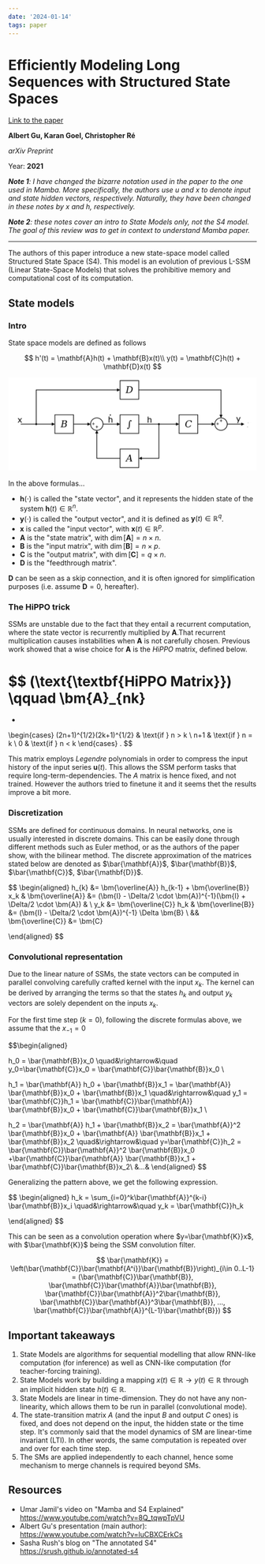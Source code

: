 ```yaml
---
date: '2024-01-14'
tags: paper
---
```

# Efficiently Modeling Long Sequences with Structured State Spaces

[Link to the paper](https://arxiv.org/abs/2111.00396)

**Albert Gu, Karan Goel, Christopher Ré**

*arXiv Preprint*

Year: **2021**

_**Note 1**: I have changed the bizarre notation used in the paper to the one used in Mamba. More specifically, the authors use u and x to denote input and state hidden vectors, respectively. Naturally, they have been changed in these notes by x and h, respectively._

_**Note 2**: these notes cover an intro to State Models only, not the S4 model. The goal of this review was to get in context to understand Mamba paper._

___

The authors of this paper introduce a new state-space model called Structured State Space (S4). This model is an evolution of previous L-SSM (Linear State-Space Models) that solves the prohibitive memory and computational cost of its computation.

## State models
### Intro
State space models are defined as follows

$$
h'(t) = \mathbf{A}h(t) + \mathbf{B}x(t)\\
y(t) = \mathbf{C}h(t) + \mathbf{D}x(t)
$$

![](assets/gu2021/ssms.png)

In the above formulas...
- $\mathbf{h}(\cdot)$ is called the "state vector", and it represents the hidden state of the system $\mathbf{h}(t) \in \mathbb{R}^n$.
- $\mathbf{y}(\cdot)$ is called the "output vector", and it is defined as $\mathbf{y}(t) \in \mathbb{R}^q$.
- $\mathbf{x}$ is called the "input vector", with $\mathbf{x}(t) \in \mathbb{R}^p$.
- $\mathbf{A}$ is the "state matrix", with $\dim[\mathbf{A}] = n \times n$.
- $\mathbf{B}$ is the "input matrix", with $\dim[\mathbf{B}] = n \times p$.
- $\mathbf{C}$ is the "output matrix", with $\dim[\mathbf{C}] = q \times n$.
- $\mathbf{D}$ is the "feedthrough matrix". 

$\mathbf{D}$ can be seen as a skip connection, and it is often ignored for simplification purposes (i.e. assume $\mathbf{D}=0$, hereafter).

### The HiPPO trick
SSMs are unstable due to the fact that they entail a recurrent computation, where the state vector is recurrently multiplied by $\mathbf{A}$.That recurrent multiplication causes instabilities when $\mathbf{A}$ is not carefully chosen. Previous work showed that a wise choice for $\mathbf{A}$ is the _HiPPO_ matrix, defined below.

$$
  (\text{\textbf{HiPPO Matrix}})
  \qquad
  \bm{A}_{nk}
  =
  -
  \begin{cases}
    (2n+1)^{1/2}(2k+1)^{1/2} & \text{if } n > k \\
    n+1 & \text{if } n = k \\
    0 & \text{if } n < k
  \end{cases}
  .
$$

This matrix employs _Legendre_ polynomials in order to compress the input history of the input series $\mathbf{u}(t)$. This allows the SSM perform tasks that require long-term-dependencies. The $A$ matrix is hence fixed, and not trained. However the authors tried to finetune it and it seems thet the results improve a bit more.

### Discretization
SSMs are defined for continuous domains. In neural networks, one is usually interested in discrete domains. This can be easily done through different methods such as Euler method, or as the authors of the paper show, with the bilinear method. The discrete approximation of the matrices stated below are denoted as $\bar{\mathbf{A}}$, $\bar{\mathbf{B}}$, $\bar{\mathbf{C}}$, $\bar{\mathbf{D}}$.

$$
\begin{aligned}
  h_{k} &= \bm{\overline{A}} h_{k-1} + \bm{\overline{B}} x_k &
  \bm{\overline{A}} &= (\bm{I} - \Delta/2 \cdot \bm{A})^{-1}(\bm{I} + \Delta/2 \cdot \bm{A}) &
  \\
  y_k &= \bm{\overline{C}} h_k &
  \bm{\overline{B}} &= (\bm{I} - \Delta/2 \cdot \bm{A})^{-1} \Delta \bm{B} \\
   && \bm{\overline{C}} &= \bm{C}

\end{aligned}
$$

### Convolutional representation
Due to the linear nature of SSMs, the state vectors can be computed in parallel convolving carefully crafted kernel with the input $x_k$. The kernel can be derived by arranging the terms so that the states $h_k$ and output $y_k$ vectors are solely dependent on the inputs $x_k$.

For the first time step ($k=0$), following the discrete formulas above, we assume that the $x_{-1} = 0$

$$\begin{aligned}

h_0 = \bar{\mathbf{B}}x_0
\quad&\rightarrow&\quad 
y_0=\bar{\mathbf{C}}x_0 = \bar{\mathbf{C}}\bar{\mathbf{B}}x_0 \\

h_1 = \bar{\mathbf{A}} h_0 + \bar{\mathbf{B}}x_1 = \bar{\mathbf{A}} \bar{\mathbf{B}}x_0 + \bar{\mathbf{B}}x_1
\quad&\rightarrow&\quad 
y_1 =  \bar{\mathbf{C}}h_1 = \bar{\mathbf{C}}\bar{\mathbf{A}} \bar{\mathbf{B}}x_0 + \bar{\mathbf{C}}\bar{\mathbf{B}}x_1 \\

h_2 = \bar{\mathbf{A}} h_1 + \bar{\mathbf{B}}x_2 = \bar{\mathbf{A}}^2 \bar{\mathbf{B}}x_0 + \bar{\mathbf{A}} \bar{\mathbf{B}}x_1 + \bar{\mathbf{B}}x_2
\quad&\rightarrow&\quad 
y=\bar{\mathbf{C}}h_2 = \bar{\mathbf{C}}\bar{\mathbf{A}}^2 \bar{\mathbf{B}}x_0 +\bar{\mathbf{C}}\bar{\mathbf{A}} \bar{\mathbf{B}}x_1 + \bar{\mathbf{C}}\bar{\mathbf{B}}x_2\\
&...& 
\end{aligned}
$$

Generalizing the pattern above, we get the following expression.

$$ \begin{aligned}
h_k =  \sum_{i=0}^k\bar{\mathbf{A}}^{k-i} \bar{\mathbf{B}}x_i 
\quad&\rightarrow&\quad 
y_k = \bar{\mathbf{C}}h_k

\end{aligned}
$$


This can be seen as a convolution operation where $y=\bar{\mathbf{K}}x$, with $\bar{\mathbf{K}}$ being the SSM convolution filter.


$$
\bar{\mathbf{K}} = \left(\bar{\mathbf{C}}\bar{\mathbf{A^i}}\bar{\mathbf{B}}\right)_{i\in 0..L-1} =
(\bar{\mathbf{C}}\bar{\mathbf{B}}, 
\bar{\mathbf{C}}\bar{\mathbf{A}}\bar{\mathbf{B}},
\bar{\mathbf{C}}\bar{\mathbf{A}}^2\bar{\mathbf{B}},
\bar{\mathbf{C}}\bar{\mathbf{A}}^3\bar{\mathbf{B}},
...,
\bar{\mathbf{C}}\bar{\mathbf{A}}^{L-1}\bar{\mathbf{B}})
$$

## Important takeaways
1. State Models are algorithms for sequential modelling that allow RNN-like computation (for inference) as well as CNN-like computation (for teacher-forcing training).
1. State Models work by building a mapping $x(t)\in\mathbb{R}\rightarrow y(t)\in\mathbb{R}$ through an implicit hidden state $h(t)\in\mathbb{R}$.
1. State Models are linear in time-dimension. They do not have any non-linearity, which allows them to be run in parallel (convolutional mode).
1. The state-transition matrix $A$ (and the input $B$ and output $C$  ones) is fixed, and does not depend on the input, the hidden state or the time step. It's commonly said that the model dynamics of SM are linear-time invariant (LTI). In other words, the same computation is repeated over and over for each time step.
1. The SMs are applied independently to each channel, hence some mechanism to merge channels is required beyond SMs.

## Resources
- Umar Jamil's video on "Mamba and S4 Explained"
https://www.youtube.com/watch?v=8Q_tqwpTpVU
- Albert Gu's presentation (main author): 
https://www.youtube.com/watch?v=luCBXCErkCs
- Sasha Rush's blog on "The annotated S4" 
https://srush.github.io/annotated-s4